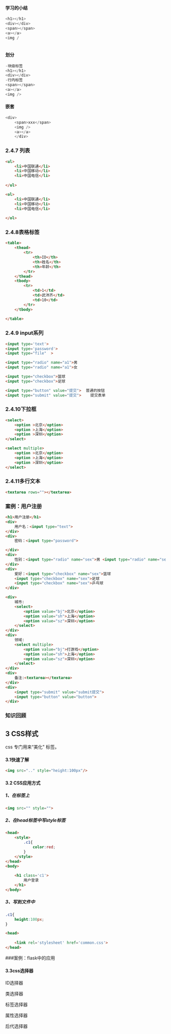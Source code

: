#### 学习的小结

```python
<h1></h1>
<div></div>
<span></span>
<a></a>
<img /
	
```

#### 划分

```python
-块级标签
<h1></h1>
<div></div>
-行内标签
<span></span>
<a></a>
<img />
```

#### 嵌套

```py
<div>
	<span>xxx</span>
    <img />
    <a></a>
    </div>
```

### 2.4.7 列表

```html
<ul>
    <li>中国联通</li>
    <li>中国移动</li>
    <li>中国电信</li>
    
</ul>
```

```html
<ol>
    <li>中国联通</li>
    <li>中国移动</li>
    <li>中国电信</li>
    
</ol>
```

### 2.4.8表格标签

```html
<table>
    <thead>
        <tr>
            <th>ID</th>
            <th>姓名</th>
            <th>年龄</th>
        </tr>
    </thead>
    <tbody>
        <tr>
            <td>1</td>
            <td>武沛齐</td>
            <td>10</td>
        </tr>
    </tbody>
    
</table>
```

### 2.4.9 input系列

```html
<input type='text'>
<input type='password'>
<input type="file"  >

<input type="radio" name="a1">男
<input type="radio" name="a1">女

<input type="checkbox">篮球
<input type="checkbox">足球

<input type="button" value="提交">  普通的按钮
<input type="submit" value="提交">	提交表单


```

### 2.4.10下拉框

```html
<select>
    <option >北京</option>
    <option >上海</option>
    <option >深圳</option>
</select>

<select multiple>
    <option >北京</option>
    <option >上海</option>
    <option >深圳</option>
</select>
```

### 2.4.11多行文本

```html
<textarea rows=""></textarea>
```

### 案例：用户注册

```html
<h1>用户注册</h1>
<div>
    用户名：<input type="text">
</div>
<div>
    密码：<input type="password">

</div>
<div>
    性别：<input type="radio" name="sex">男 <input type="radio" name="sex">女
</div>
<div>
    爱好：<input type="checkbox" name="sex">篮球
    <input type="checkbox" name="sex">足球
    <input type="checkbox" name="sex">乒乓球
</div>

<div>
    城市:
    <select>
        <option value="bj">北京</option>
        <option value="sh">上海</option>
        <option value="sz">深圳</option>
    </select>
</div>
<div>
    领域:
    <select multiple>
        <option value="bj">打游戏</option>
        <option value="sh">上海</option>
        <option value="sz">深圳</option>
    </select>
</div>
<div>
    备注:<textarea></textarea>
</div>
<div>
    <input type="submit" value="submit提交">
    <input type="button" value="button">
</div>
```

### 知识回顾

## 3 CSS样式

css 专门用来“美化" 标签。

#### 3.1快速了解

```html
<img src=".." style="height:100px"/>

```

#### 3.2 CSS应用方式

##### 1、在标签上

```html
<img src="" style="">	
```



##### 2、在head标签中写style标签

```html
<head>
    <style>
        .c1{
            color:red;
        }
    </style>
</head>
<body>
    
    <h1 class='c1'>
        用户登录
    </h1>
</body>
```

##### 3、写到文件中

```css
.c1{
    height:100px;
}
```



```html
<head>
    
    <link rel='stylesheet' href='common.css'>
</head>
```

###案例：flask中的应用

#### 3.3css选择器



ID选择器

类选择器

标签选择器

属性选择器

后代选择器

